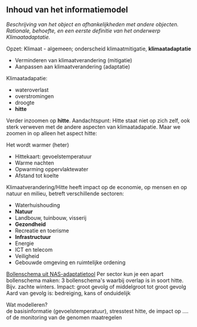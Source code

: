 ## Inhoud van het informatiemodel

_Beschrijving van het object en afhankelijkheden met andere objecten. Rationale, behoefte, en een eerste definitie van het onderwerp Klimaatadaptatie._

Opzet:
Klimaat - algemeen; onderscheid klimaatmitigatie, **klimaatadaptatie**
- Verminderen van klimaatverandering (mitigatie)
- Aanpassen aan klimaatverandering (adaptatie)

Klimaatadapatie:
- wateroverlast
- overstromingen
- droogte
- **hitte**

Verder inzoomen op **hitte**. Aandachtspunt: Hitte staat niet op zich zelf, ook sterk verweven met de andere aspecten van klimaatadapatie. Maar we zoomen in op alleen het aspect hitte:

Het wordt warmer (heter)
- Hittekaart: gevoelstemperatuur
- Warme nachten
- Opwarming oppervlaktewater
- Afstand tot koelte

Klimaatverandering/Hitte heeft impact op de economie, op mensen en op natuur en milieu, betreft verschillende sectoren: 
- Waterhuishouding
- **Natuur**
- Landbouw, tuinbouw, visserij
- **Gezondheid**
- Recreatie en toerisme
- **Infrastructuur**
- Energie
- ICT en telecom
- Veiligheid
- Gebouwde omgeving en ruimtelijke ordening

[Bollenschema uit NAS-adaptatietool](https://nas-adaptatietool.nl/)
Per sector kun je een apart bollenschema maken: 3 bollenschema's waarbij overlap is in soort hitte. Bijv. zachte winters.
Impact: groot gevolg of middelgroot tot groot gevolg
Aard van gevolg is: bedreiging, kans of onduidelijk

Wat modelleren?  
de basisinformatie (gevoelstemperatuur), stresstest hitte, de impact op .... of de monitoring van de genomen maatregelen

